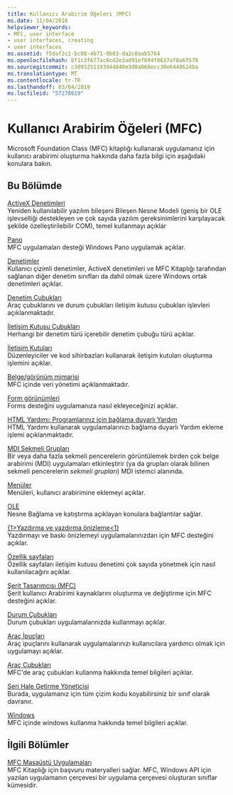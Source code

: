 ```yaml
---
title: Kullanıcı Arabirim Öğeleri (MFC)
ms.date: 11/04/2016
helpviewer_keywords:
- MFC, user interface
- user interfaces, creating
- user interfaces
ms.assetid: f5daf2c1-bc08-4b71-9b03-da2c0aab5764
ms.openlocfilehash: bf1c3f677ac8cd2e3ad91ef694f0637af8a6f578
ms.sourcegitcommit: c3093251193944840e3d0a068ecc30e6449624ba
ms.translationtype: MT
ms.contentlocale: tr-TR
ms.lasthandoff: 03/04/2019
ms.locfileid: "57278619"
---
```

# <a name="user-interface-elements-mfc"></a>Kullanıcı Arabirim Öğeleri (MFC)

Microsoft Foundation Class (MFC) kitaplığı kullanarak uygulamanız için kullanıcı arabirimi oluşturma hakkında daha fazla bilgi için aşağıdaki konulara bakın.

## <a name="in-this-section"></a>Bu Bölümde

[ActiveX Denetimleri](../mfc/activex-controls.md)<br/>
Yeniden kullanılabilir yazılım bileşeni Bileşen Nesne Modeli (geniş bir OLE işlevselliği destekleyen ve çok sayıda yazılım gereksinimlerini karşılayacak şekilde özelleştirilebilir COM), temel kullanmayı açıklar

[Pano](../mfc/clipboard.md)<br/>
MFC uygulamaları desteği Windows Pano uygulamak açıklar.

[Denetimler](../mfc/controls-mfc.md)<br/>
Kullanıcı çizimli denetimler, ActiveX denetimleri ve MFC Kitaplığı tarafından sağlanan diğer denetim sınıfları da dahil olmak üzere Windows ortak denetimleri açıklar.

[Denetim Çubukları](../mfc/control-bars.md)<br/>
Araç çubuklarını ve durum çubukları iletişim kutusu çubukları işlevleri açıklanmaktadır.

[İletişim Kutusu Çubukları](../mfc/dialog-bars.md)<br/>
Herhangi bir denetim türü içerebilir denetim çubuğu türü açıklar.

[İletişim Kutuları](../mfc/dialog-boxes.md)<br/>
Düzenleyiciler ve kod sihirbazları kullanarak iletişim kutuları oluşturma işlemini açıklar.

[Belge/görünüm mimarisi](../mfc/document-view-architecture.md)<br/>
MFC içinde veri yönetimi açıklanmaktadır.

[Form görünümleri](../mfc/form-views-mfc.md)<br/>
Forms desteğini uygulamanıza nasıl ekleyeceğinizi açıklar.

[HTML Yardımı: Programlarınız için bağlama duyarlı Yardım](../mfc/html-help-context-sensitive-help-for-your-programs.md)<br/>
HTML Yardımı kullanarak uygulamalarınızı bağlama duyarlı Yardım ekleme işlemi açıklanmaktadır.

[MDI Sekmeli Grupları](../mfc/mdi-tabbed-groups.md)<br/>
Bir veya daha fazla sekmeli pencerelerin görüntülemek birden çok belge arabirimi (MDI) uygulamaları etkinleştirir (ya da grupları olarak bilinen sekmeli pencerelerin *sekmeli grupları*) MDI istemci alanında.

[Menüler](../mfc/menus-mfc.md)<br/>
Menüleri, kullanıcı arabirimine eklemeyi açıklar.

[OLE](../mfc/ole-mfc.md)<br/>
Nesne Bağlama ve katıştırma açıklayan konulara bağlantılar sağlar.

[{1&gt;Yazdırma ve yazdırma önizleme&lt;1}](../mfc/printing-and-print-preview.md)<br/>
Yazdırmayı ve baskı önizlemeyi uygulamalarınızdan için MFC desteğini açıklar.

[Özellik sayfaları](../mfc/property-sheets-mfc.md)<br/>
Özellik sayfaları iletişim kutusu denetimi çok sayıda yönetmek için nasıl kullanılacağını açıklar.

[Şerit Tasarımcısı (MFC)](../mfc/ribbon-designer-mfc.md)<br/>
Şerit kullanıcı Arabirimi kaynaklarını oluşturma ve değiştirme için MFC desteğini açıklar.

[Durum Çubukları](../mfc/status-bars.md)<br/>
Durum çubukları uygulamalarınızda kullanmayı açıklar.

[Araç İpuçları](../mfc/tool-tips.md)<br/>
Araç ipuçlarını kullanarak uygulamalarınızı kullanıcılara yardımcı olmak için uygulamayı açıklar.

[Araç Çubukları](../mfc/toolbars.md)<br/>
MFC'de araç çubukları kullanma hakkında temel bilgileri açıklar.

[Seri Hale Getirme Yöneticisi](../mfc/visualization-manager.md)<br/>
Burada, uygulamanız için tüm çizim kodu koyabilirsiniz bir sınıf olarak davranır.

[Windows](../mfc/windows.md)<br/>
MFC içinde windows kullanma hakkında temel bilgileri açıklar.

## <a name="related-sections"></a>İlgili Bölümler

[MFC Masaüstü Uygulamaları](../mfc/mfc-desktop-applications.md)<br/>
MFC Kitaplığı için başvuru materyalleri sağlar. MFC, Windows API için yazılan uygulamanın çerçevesi bir uygulama çerçevesi oluşturan sınıflar kümesidir.
